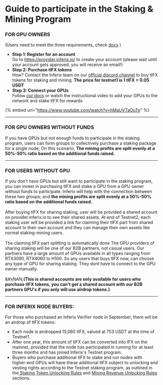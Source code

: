 # Guide to participate in the Staking & Mining Program

### **FOR GPU OWNERS**

(Users need to meet the three requirements, check [docs](https://docs.inferix.io/inferix-testnet-1) )

* **Step 1: Register for an account** \
  Go to https://provider.inferix.io/ to create your account (please wait until your account gets approved, you will receive an email!)
* **Step 2: Purchase tIFX tokens** \
  How? Contact the Inferix team on our [official discord channel](https://discord.gg/q5gBts3Q6x) to buy tIFX tokens for staking and mining. **The price for testnet1 is 1 tIFX = 0.05 USDT**
* **Step 3: Connect your GPUs** \
  Follow [our docs](adding-gpus-to-the-network.md) or watch the instructional video to add your GPUs to the network and stake tIFX for rewards

{% embed url="https://www.youtube.com/watch?v=hMaUVTaOuTo" %}

***

### **FOR GPU OWNERS WITHOUT FUNDS**

If you have GPUs but not enough funds to participate in the staking program, users can form groups to collectively purchase a staking package for a single node; On this scenario, **The mining profits are split evenly at a 50%-50% ratio based on the additional funds raised.**

***

### **FOR USERS WITHOUT GPU**

If you don’t have GPUs but still want to participate in the staking program, you can invest in purchasing tIFX and stake a GPU from a GPU owner without funds to participate. Inferix will help with the connection between these two groups; and **the mining profits are split evenly at a 50%-50% ratio based on the additional funds raised.**\
\
After buying tIFX for sharing staking, user will be provided a shared account on provider.inferix.io to see their shared assets. At end of Testnet2, each staking user will be provided a link for claiming their tIFX part from shared account to their own account and they can manage their own assets like normal staking-mining users. \
\
The claiming tIFX part splitting is automatically done The GPU providers of sharing staking will be one of our B2B partners, not casual users. Our partners have a large amount of GPUs available in all types ranging from RTX3090, RTX4060 to H100. So any users that buys tIFX now, can choose any type of GPU for sharing staking. They dont have to connect to the GPU owner manually.\
\
&#xNAN;**(This is shared accounts are only available for users who purchase tIFX tokens, you can't get a shared account with our B2B partners GPU's if you only will use airdrop tokens.)**

***

### **FOR INFERIX NODE BUYERS:**&#x20;

For those who purchased an Inferix Verifier node in September, there will be an airdrop of tIFX tokens:

* Each node is airdropped 15,060 tIFX, valued at 753 USDT at the time of Testnet1.
* After one year, this amount of tIFX can be converted into IFX on the mainnet, provided that the node has participated in running for at least three months and has joined Inferix's Testnet program.
* Buyers who purchase additional tIFX to stake and run nodes with higher-end GPUs will have these additional tIFX subject to unlocking and vesting rights according to the Testnet staking program, as outlined in the[ Staking Token Unlocking Rules](gpu-staking.md) and [Mining Revenue Unlocking Rules](user-revenue-calculation.md) sections.
